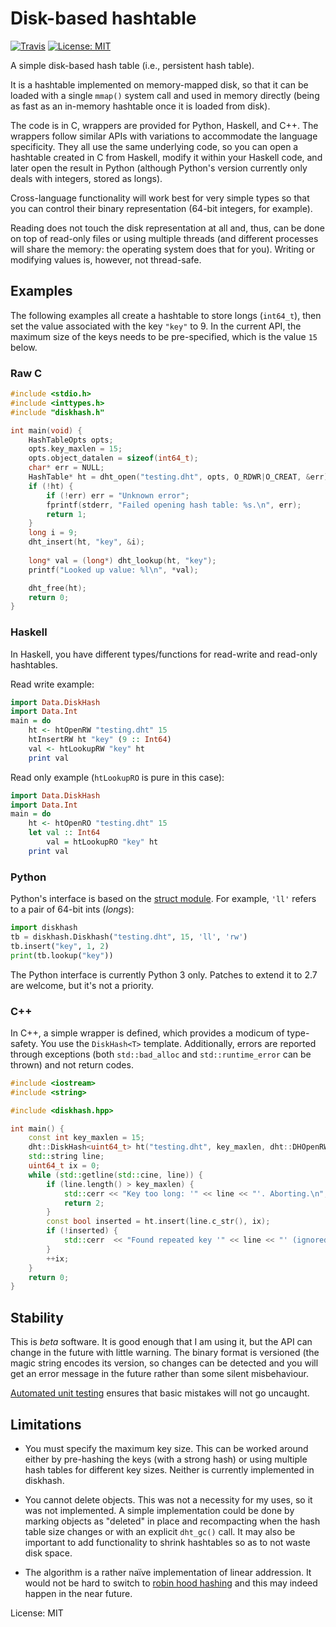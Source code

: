 # Disk-based hashtable

[![Travis](https://api.travis-ci.org/luispedro/diskhash.png)](https://travis-ci.org/luispedro/diskhash)
[![License: MIT](https://img.shields.io/badge/License-MIT-blue.svg)](https://opensource.org/licenses/MIT)


A simple disk-based hash table (i.e., persistent hash table).

It is a hashtable implemented on memory-mapped disk, so that it can be loaded
with a single `mmap()` system call and used in memory directly (being as fast
as an in-memory hashtable once it is loaded from disk).

The code is in C, wrappers are provided for Python, Haskell, and C++. The
wrappers follow similar APIs with variations to accommodate the language
specificity. They all use the same underlying code, so you can open a hashtable
created in C from Haskell, modify it within your Haskell code, and later open
the result in Python (although Python's version currently only deals with
integers, stored as longs).

Cross-language functionality will work best for very simple types so that you
can control their binary representation (64-bit integers, for example).

Reading does not touch the disk representation at all and, thus, can be done on
top of read-only files or using multiple threads (and different processes will
share the memory: the operating system does that for you). Writing or modifying
values is, however, not thread-safe.

## Examples

The following examples all create a hashtable to store longs (`int64_t`), then
set the value associated with the key `"key"` to 9. In the current API, the
maximum size of the keys needs to be pre-specified, which is the value `15`
below.

### Raw C

```c
#include <stdio.h>
#include <inttypes.h>
#include "diskhash.h"

int main(void) {
    HashTableOpts opts;
    opts.key_maxlen = 15;
    opts.object_datalen = sizeof(int64_t);
    char* err = NULL;
    HashTable* ht = dht_open("testing.dht", opts, O_RDWR|O_CREAT, &err);
    if (!ht) {
        if (!err) err = "Unknown error";
        fprintf(stderr, "Failed opening hash table: %s.\n", err);
        return 1;
    }
    long i = 9;
    dht_insert(ht, "key", &i);
    
    long* val = (long*) dht_lookup(ht, "key");
    printf("Looked up value: %l\n", *val);

    dht_free(ht);
    return 0;
}
```

### Haskell

In Haskell, you have different types/functions for read-write and read-only
hashtables.

Read write example:

```haskell
import Data.DiskHash
import Data.Int
main = do
    ht <- htOpenRW "testing.dht" 15
    htInsertRW ht "key" (9 :: Int64)
    val <- htLookupRW "key" ht
    print val
```

Read only example (`htLookupRO` is pure in this case):

```haskell
import Data.DiskHash
import Data.Int
main = do
    ht <- htOpenRO "testing.dht" 15
    let val :: Int64
        val = htLookupRO "key" ht
    print val
```


### Python

Python's interface is based on the [struct
module](https://docs.python.org/3/library/struct.html). For example, `'ll'`
refers to a pair of 64-bit ints (_longs_):

```python
import diskhash
tb = diskhash.Diskhash("testing.dht", 15, 'll', 'rw')
tb.insert("key", 1, 2)
print(tb.lookup("key"))
```

The Python interface is currently Python 3 only. Patches to extend it to 2.7
are welcome, but it's not a priority.


### C++

In C++, a simple wrapper is defined, which provides a modicum of type-safety.
You use the `DiskHash<T>` template. Additionally, errors are reported through
exceptions (both `std::bad_alloc` and `std::runtime_error` can be thrown) and
not return codes.

```c++
#include <iostream>
#include <string>

#include <diskhash.hpp>

int main() {
    const int key_maxlen = 15;
    dht::DiskHash<uint64_t> ht("testing.dht", key_maxlen, dht::DHOpenRW);
    std::string line;
    uint64_t ix = 0;
    while (std::getline(std::cine, line)) {
        if (line.length() > key_maxlen) {
            std::cerr << "Key too long: '" << line << "'. Aborting.\n";
            return 2;
        }
        const bool inserted = ht.insert(line.c_str(), ix);
        if (!inserted) {
            std::cerr  << "Found repeated key '" << line << "' (ignored).\n";
        }
        ++ix;
    }
    return 0;
}
```

## Stability

This is _beta_ software. It is good enough that I am using it, but the API can
change in the future with little warning. The binary format is versioned (the
magic string encodes its version, so changes can be detected and you will get
an error message in the future rather than some silent misbehaviour.

[Automated unit testing](https://travis-ci.org/luispedro/diskhash) ensures that
basic mistakes will not go uncaught.

## Limitations

- You must specify the maximum key size. This can be worked around either by
  pre-hashing the keys (with a strong hash) or using multiple hash tables for
  different key sizes. Neither is currently implemented in diskhash.

- You cannot delete objects. This was not a necessity for my uses, so it was
  not implemented. A simple implementation could be done by marking objects as
  "deleted" in place and recompacting when the hash table size changes or with
  an explicit `dht_gc()` call. It may also be important to add functionality to
  shrink hashtables so as to not waste disk space.

- The algorithm is a rather naïve implementation of linear addression. It would
  not be hard to switch to [robin hood
  hashing](https://www.sebastiansylvan.com/post/robin-hood-hashing-should-be-your-default-hash-table-implementation/)
  and this may indeed happen in the near future.

License: MIT

